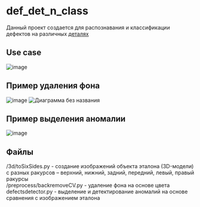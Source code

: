 # def_det_n_class
Данный проект создается для распознавания и классификации дефектов на различных [деталях](https://drive.google.com/drive/folders/1pdHhjAuZXqzPTgiYeGQCL0cEMqkWQ2TN?usp=sharing)

## Use case
![image](https://github.com/user-attachments/assets/317e29a9-b4a1-4b9b-b48d-06c9ba7edca6)


## Пример удаления фона
![image](https://github.com/user-attachments/assets/14129158-73c2-4003-804c-9874415e6d66)
![Диаграмма без названия](https://github.com/user-attachments/assets/e818e9de-4531-48a6-a56e-aa65e59ca40b)



## Пример выделения аномалии
![image](https://github.com/user-attachments/assets/9ae90e4b-6d54-4250-9d05-0a0391a0eee3)




## Файлы
/3d/toSixSides.py - создание изображений объекта эталона (3D-модели) с разных ракурсов – верхний, нижний, задний, передний, левый, правый ракурсы  
/preprocess/backremoveCV.py - удаление фона на основе цвета  
defectsdetector.py - выделение и детектирование аномалий на основе сравнения с изображением эталона  


